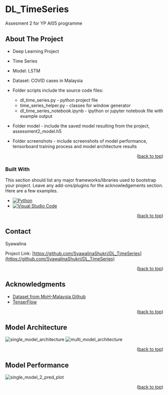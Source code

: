 <a name="readme-top"></a>
# DL_TimeSeries
 Assesment 2 for YP AI05 programme


<!-- ABOUT THE PROJECT -->
## About The Project


* Deep Learning Project
* Time Series
* Model: LSTM
* Dataset: COVID cases in Malaysia

* Folder scripts include the source code files:
    * dl_time_series.py - python project file
    * time_series_helper.py - classes for window generator
    * dl_time_series_notebook.ipynb - ipython or jupyter notebook file with example output

* Folder model - include the saved model resulting from the project, assessment2_model.h5

* Folder screenshots - include screenshots of model performance, tensorboard training process and model architecture results


<p align="right">(<a href="#readme-top">back to top</a>)</p>



### Built With

This section should list any major frameworks/libraries used to bootstrap your project. Leave any add-ons/plugins for the acknowledgements section. Here are a few examples.

* [![Python](https://img.shields.io/badge/Python-3.8%2B-blue)](https://www.python.org/)
* [![Visual Studio Code](https://img.shields.io/badge/Visual%20Studio%20Code-Latest-blue)](https://code.visualstudio.com/)


<p align="right">(<a href="#readme-top">back to top</a>)</p>



<!-- CONTACT -->
## Contact

Syawalina

Project Link: [https://github.com/SyawalinaShukri/DL_TimeSeries](https://github.com/SyawalinaShukri/DL_TimeSeries)

<p align="right">(<a href="#readme-top">back to top</a>)</p>



<!-- ACKNOWLEDGMENTS -->
## Acknowledgments

* [Dataset from MoH-Malaysia Github](https://github.com/MoH-Malaysia/covid19-public)
* [TenserFlow](https://www.tensorflow.org/tutorials/structured_data/time_series)


<p align="right">(<a href="#readme-top">back to top</a>)</p>

<!-- Model Architecture -->
## Model Architecture
![single_model_architecture](https://github.com/SyawalinaShukri/DL_TimeSeries/assets/95696153/fab01223-6d87-405a-8d88-563610358f5b)
![multi_model_architecture](https://github.com/SyawalinaShukri/DL_TimeSeries/assets/95696153/0d5f673b-d457-48d0-9d1c-882bab1b4e59)

<p align="right">(<a href="#readme-top">back to top</a>)
</p>

<!-- Model Performance -->
## Model Performance
![single_model_2_pred_plot](https://github.com/SyawalinaShukri/DL_TimeSeries/assets/95696153/c62c3ca6-e6e3-4e3d-aefd-372b39cd5cc4)

<p align="right">(<a href="#readme-top">back to top</a>)</p>


